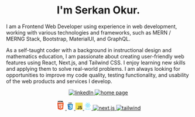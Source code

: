 
 <h1 align="center">I'm Serkan Okur.</h1> 
 <p></p>I am a Frontend Web Developer using experience in web development, working with various technologies and frameworks, such as MERN / MERNG Stack, Bootstrap, MaterialUI, and GraphQL.</p>
 <p>As a self-taught coder with a background in instructional design and mathematics education, I am passionate about creating user-friendly web features using React, Next.js, and Tailwind CSS. I enjoy learning new skills and applying them to solve real-world problems. I am always looking for opportunities to improve my code quality, testing functionality, and usability of the web products and services I develop. </p>
<p align="center"><a href="https://www.linkedin.com/in/serkan-okur-97623728/" target="_blank"> <img src="https://upload.wikimedia.org/wikipedia/commons/thumb/8/81/LinkedIn_icon.svg/72px-LinkedIn_icon.svg.png" alt="linkedIn" width="30" height="30"/> <a href="https://serkanokur.com/" target="_blank"><img src="https://i.pinimg.com/564x/1e/e4/86/1ee4862b8f82d7273c7aad2b1fc81b2e.jpg" alt="home page" width="30" height="30"/></p>
  
<p align="center"> <a href="https://www.w3.org/html/" target="_blank"> <img src="https://raw.githubusercontent.com/devicons/devicon/master/icons/html5/html5-original-wordmark.svg" alt="html5" width="25" height="25"/></a><a href="https://www.w3schools.com/css/" target="_blank"> <img src="https://raw.githubusercontent.com/devicons/devicon/master/icons/css3/css3-original-wordmark.svg" alt="css3" width="20" height="20"/> </a><a href="https://developer.mozilla.org/en-US/docs/Web/JavaScript" target="_blank"> <img src="https://raw.githubusercontent.com/devicons/devicon/master/icons/javascript/javascript-original.svg" alt="javascript" width="20" height="20"/> </a><a href="https://reactjs.org/" target="_blank"> <img src="https://raw.githubusercontent.com/devicons/devicon/master/icons/react/react-original-wordmark.svg" alt="react" width="20" height="20"/> </a><a href="https://nextjs.org/" target="_blank"> <img src="https://i.pinimg.com/736x/32/9a/d8/329ad85f4ab2047cae13d582274f9270.jpg" alt="next.js" width="20" height="20"/> </a><a href="https://tailwindcss.com/" target="_blank"> <img src="https://upload.wikimedia.org/wikipedia/commons/thumb/d/d5/Tailwind_CSS_Logo.svg/2048px-Tailwind_CSS_Logo.svg.png" alt="tailwind" width="20" height="20"/> </a> </p>

